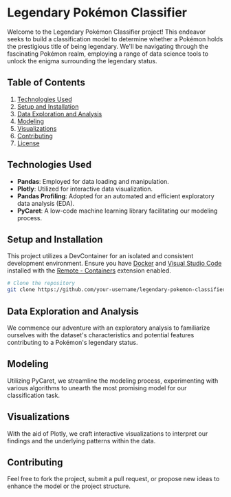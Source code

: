 # Legendary Pokémon Classifier

Welcome to the Legendary Pokémon Classifier project! This endeavor seeks to build a classification model to determine whether a Pokémon holds the prestigious title of being legendary. We'll be navigating through the fascinating Pokémon realm, employing a range of data science tools to unlock the enigma surrounding the legendary status.

## Table of Contents
1. [Technologies Used](#technologies-used)
2. [Setup and Installation](#setup-and-installation)
3. [Data Exploration and Analysis](#data-exploration-and-analysis)
4. [Modeling](#modeling)
5. [Visualizations](#visualizations)
6. [Contributing](#contributing)
7. [License](#license)

## Technologies Used
- **Pandas**: Employed for data loading and manipulation.
- **Plotly**: Utilized for interactive data visualization.
- **Pandas Profiling**: Adopted for an automated and efficient exploratory data analysis (EDA).
- **PyCaret**: A low-code machine learning library facilitating our modeling process.

## Setup and Installation
This project utilizes a DevContainer for an isolated and consistent development environment. Ensure you have [Docker](https://www.docker.com/get-started) and [Visual Studio Code](https://code.visualstudio.com/) installed with the [Remote - Containers](https://marketplace.visualstudio.com/items?itemName=ms-vscode-remote.remote-containers) extension enabled.

```bash
# Clone the repository
git clone https://github.com/your-username/legendary-pokemon-classifier.git

```
## Data Exploration and Analysis

We commence our adventure with an exploratory analysis to familiarize ourselves with the dataset's characteristics and potential features contributing to a Pokémon's legendary status.

## Modeling

Utilizing PyCaret, we streamline the modeling process, experimenting with various algorithms to unearth the most promising model for our classification task.

## Visualizations

With the aid of Plotly, we craft interactive visualizations to interpret our findings and the underlying patterns within the data.

## Contributing

Feel free to fork the project, submit a pull request, or propose new ideas to enhance the model or the project structure.